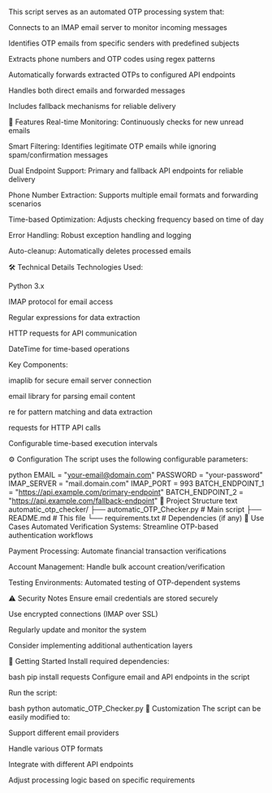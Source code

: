 This script serves as an automated OTP processing system that:

Connects to an IMAP email server to monitor incoming messages

Identifies OTP emails from specific senders with predefined subjects

Extracts phone numbers and OTP codes using regex patterns

Automatically forwards extracted OTPs to configured API endpoints

Handles both direct emails and forwarded messages

Includes fallback mechanisms for reliable delivery

🚀 Features
Real-time Monitoring: Continuously checks for new unread emails

Smart Filtering: Identifies legitimate OTP emails while ignoring spam/confirmation messages

Dual Endpoint Support: Primary and fallback API endpoints for reliable delivery

Phone Number Extraction: Supports multiple email formats and forwarding scenarios

Time-based Optimization: Adjusts checking frequency based on time of day

Error Handling: Robust exception handling and logging

Auto-cleanup: Automatically deletes processed emails

🛠️ Technical Details
Technologies Used:

Python 3.x

IMAP protocol for email access

Regular expressions for data extraction

HTTP requests for API communication

DateTime for time-based operations

Key Components:

imaplib for secure email server connection

email library for parsing email content

re for pattern matching and data extraction

requests for HTTP API calls

Configurable time-based execution intervals

⚙️ Configuration
The script uses the following configurable parameters:

python
EMAIL = "your-email@domain.com"
PASSWORD = "your-password"
IMAP_SERVER = "mail.domain.com"
IMAP_PORT = 993
BATCH_ENDPOINT_1 = "https://api.example.com/primary-endpoint"
BATCH_ENDPOINT_2 = "https://api.example.com/fallback-endpoint"
📁 Project Structure
text
automatic_otp_checker/
├── automatic_OTP_Checker.py  # Main script
├── README.md                 # This file
└── requirements.txt          # Dependencies (if any)
🎯 Use Cases
Automated Verification Systems: Streamline OTP-based authentication workflows

Payment Processing: Automate financial transaction verifications

Account Management: Handle bulk account creation/verification

Testing Environments: Automated testing of OTP-dependent systems

⚠️ Security Notes
Ensure email credentials are stored securely

Use encrypted connections (IMAP over SSL)

Regularly update and monitor the system

Consider implementing additional authentication layers

🚀 Getting Started
Install required dependencies:

bash
pip install requests
Configure email and API endpoints in the script

Run the script:

bash
python automatic_OTP_Checker.py
🔧 Customization
The script can be easily modified to:

Support different email providers

Handle various OTP formats

Integrate with different API endpoints

Adjust processing logic based on specific requirements
